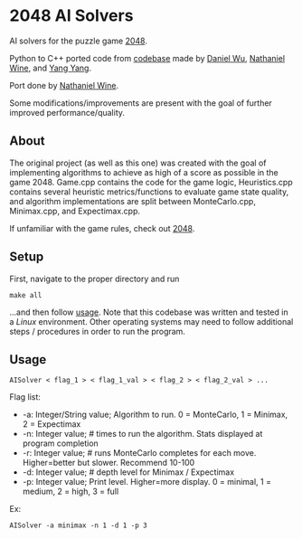 # 2048 AI Solvers
AI solvers for the puzzle game [2048](https://play2048.co/).

Python to C++ ported code from [codebase](https://github.com/dwu1200/2048) made by 
[Daniel Wu](https://github.com/dwu1200), 
[Nathaniel Wine](https://github.com/NathanWine), and 
[Yang Yang](https://github.com/yang573). 

Port done by 
[Nathaniel Wine](https://github.com/NathanWine).

Some modifications/improvements are present with the goal of further improved performance/quality.

## About
The original project (as well as this one) was created with the goal of implementing 
algorithms to achieve as high of a score as possible in the game 2048. Game.cpp 
contains the code for the game logic, Heuristics.cpp contains several heuristic 
metrics/functions to evaluate game state quality, and algorithm implementations are 
split between MonteCarlo.cpp, Minimax.cpp, and Expectimax.cpp.

If unfamiliar with the game rules, check out [2048](https://play2048.co/).

## Setup
First, navigate to the proper directory and run 
```
make all
```
...and then follow [usage](##Usage). Note that this codebase was written and tested in a _Linux_ environment. 
Other operating systems may need to follow additional steps / procedures in order to run the program.

## Usage 
```
AISolver < flag_1 > < flag_1_val > < flag_2 > < flag_2_val > ...
```

Flag list:
* -a: Integer/String value; Algorithm to run. 0 = MonteCarlo, 1 = Minimax, 2 = Expectimax
* -n: Integer value; # times to run the algorithm. Stats displayed at program completion
* -r: Integer value; # runs MonteCarlo completes for each move. Higher=better but slower. Recommend 10-100
* -d: Integer value; # depth level for Minimax / Expectimax
* -p: Integer value; Print level. Higher=more display. 0 = minimal, 1 = medium, 2 = high, 3 = full

Ex: 
```
AISolver -a minimax -n 1 -d 1 -p 3
```